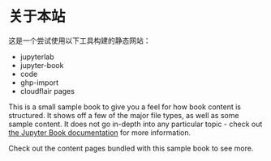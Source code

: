 # 关于本站

这是一个尝试使用以下工具构建的静态网站：
- jupyterlab
- jupyter-book
- code
- ghp-import
- cloudflair pages

This is a small sample book to give you a feel for how book content is
structured.
It shows off a few of the major file types, as well as some sample content.
It does not go in-depth into any particular topic - check out [the Jupyter Book documentation](https://jupyterbook.org) for more information.

Check out the content pages bundled with this sample book to see more.

```{tableofcontents}
```
